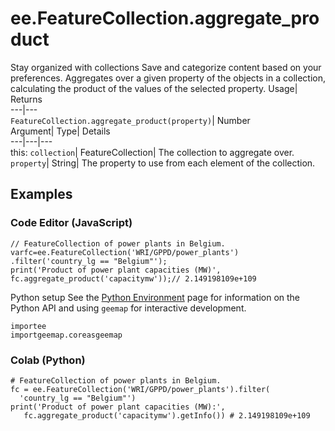  
#  ee.FeatureCollection.aggregate_product 
Stay organized with collections  Save and categorize content based on your preferences. 
Aggregates over a given property of the objects in a collection, calculating the product of the values of the selected property. Usage| Returns  
---|---  
`FeatureCollection.aggregate_product(property)`| Number  
Argument| Type| Details  
---|---|---  
this: `collection`| FeatureCollection| The collection to aggregate over.  
`property`| String| The property to use from each element of the collection.  
## Examples
### Code Editor (JavaScript)
```
// FeatureCollection of power plants in Belgium.
varfc=ee.FeatureCollection('WRI/GPPD/power_plants')
.filter('country_lg == "Belgium"');
print('Product of power plant capacities (MW)',
fc.aggregate_product('capacitymw'));// 2.149198109e+109
```

Python setup
See the [ Python Environment](https://developers.google.com/earth-engine/guides/python_install) page for information on the Python API and using `geemap` for interactive development.
```
importee
importgeemap.coreasgeemap
```

### Colab (Python)
```
# FeatureCollection of power plants in Belgium.
fc = ee.FeatureCollection('WRI/GPPD/power_plants').filter(
  'country_lg == "Belgium"')
print('Product of power plant capacities (MW):',
   fc.aggregate_product('capacitymw').getInfo()) # 2.149198109e+109
```

